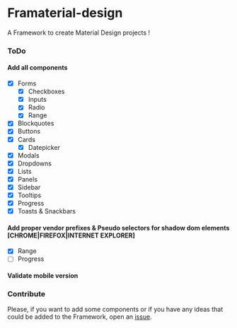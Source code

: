 Framaterial-design
==================

A Framework to create Material Design projects ! 

### ToDo
#### Add all components
  - [x] Forms
    - [x] Checkboxes
    - [x] Inputs
    - [x] Radio
    - [x] Range
  - [x] Blockquotes
  - [x] Buttons 
  - [x] Cards
    - [x] Datepicker      
  - [x] Modals
  - [x] Dropdowns
  - [x] Lists
  - [x] Panels
  - [x] Sidebar
  - [x] Tooltips
  - [x] Progress
  - [x] Toasts & Snackbars

#### Add proper vendor prefixes & Pseudo selectors for shadow dom elements [CHROME|FIREFOX|INTERNET EXPLORER]
- [x] Range
- [ ] Progress

#### Validate mobile version


### Contribute
Please, if you want to add some components or if you have any ideas that could be added to the Framework, open an [issue](https://github.com/LukyVj/Framaterial-design/issues).

